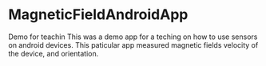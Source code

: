 # MagneticFieldAndroidApp
Demo for teachin
This was a demo app for a teching on how to use sensors on android devices. 
This paticular app measured magnetic fields velocity of the device, and orientation.
